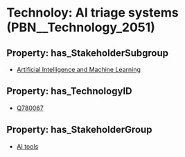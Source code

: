 # Technoloy: __AI triage systems__ (PBN__Technology_2051)

## Property: has_StakeholderSubgroup

* [Artificial Intelligence and Machine Learning](PBN__TechSubgroup_1)

## Property: has_TechnologyID

* [Q780067](Q780067)

## Property: has_StakeholderGroup

* [AI tools](PBN__TechGroup_0)

